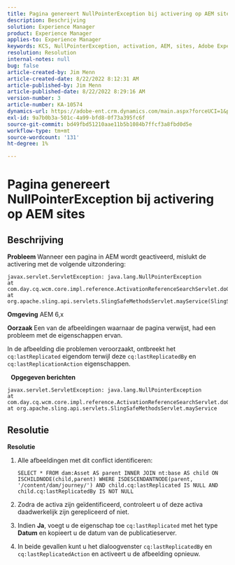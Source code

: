 ```yaml
---
title: Pagina genereert NullPointerException bij activering op AEM sites
description: Beschrijving
solution: Experience Manager
product: Experience Manager
applies-to: Experience Manager
keywords: KCS, NullPointerException, activation, AEM, sites, Adobe Experience Manager, 6.x
resolution: Resolution
internal-notes: null
bug: false
article-created-by: Jim Menn
article-created-date: 8/22/2022 8:12:31 AM
article-published-by: Jim Menn
article-published-date: 8/22/2022 8:29:16 AM
version-number: 3
article-number: KA-10574
dynamics-url: https://adobe-ent.crm.dynamics.com/main.aspx?forceUCI=1&pagetype=entityrecord&etn=knowledgearticle&id=3420272b-f221-ed11-b83e-0022480866ad
exl-id: 9a7b0b3a-501c-4a99-bfd8-0f73a395fc6f
source-git-commit: bd49fbd51210aae11b5b1084b7ffcf3a8fbd0d5e
workflow-type: tm+mt
source-wordcount: '131'
ht-degree: 1%

---
```


# Pagina genereert NullPointerException bij activering op AEM sites

## Beschrijving


<b>Probleem </b>
Wanneer een pagina in AEM wordt geactiveerd, mislukt de activering met de volgende uitzondering:


```
javax.servlet.ServletException: java.lang.NullPointerException
at com.day.cq.wcm.core.impl.reference.ActivationReferenceSearchServlet.doGet(ActivationReferenceSearchServlet.java:175)
at org.apache.sling.api.servlets.SlingSafeMethodsServlet.mayService(SlingSafeMethodsServlet.java:269)
```


<b>Omgeving</b>
AEM 6,x

<b>Oorzaak </b>
Een van de afbeeldingen waarnaar de pagina verwijst, had een probleem met de eigenschappen ervan.

In de afbeelding die problemen veroorzaakt, ontbreekt het `cq:lastReplicated` eigendom terwijl deze `cq:lastReplicatedBy` en `cq:lastReplicationAction` eigenschappen.

 
<b>Opgegeven berichten</b>


```
javax.servlet.ServletException: java.lang.NullPointerException
at com.day.cq.wcm.core.impl.reference.ActivationReferenceSearchServlet.doGet
at org.apache.sling.api.servlets.SlingSafeMethodsServlet.mayService
```



## Resolutie


<b>Resolutie</b>

1. Alle afbeeldingen met dit conflict identificeren:

   ```
   SELECT * FROM dam:Asset AS parent INNER JOIN nt:base AS child ON ISCHILDNODE(child,parent) WHERE ISDESCENDANTNODE(parent, '/content/dam/journey/') AND child.cq:lastReplicated IS NULL AND child.cq:lastReplicatedBy IS NOT NULL
   ```

2. Zodra de activa zijn geïdentificeerd, controleert u of deze activa daadwerkelijk zijn gerepliceerd of niet.
3. Indien <b>Ja</b>, voegt u de eigenschap toe `cq:lastReplicated` met het type <b>Datum</b> en kopieert u de datum van de publicatieserver.
4. In beide gevallen kunt u het dialoogvenster `cq:lastReplicatedBy` en `cq:lastReplicatedAction` en activeert u de afbeelding opnieuw.
